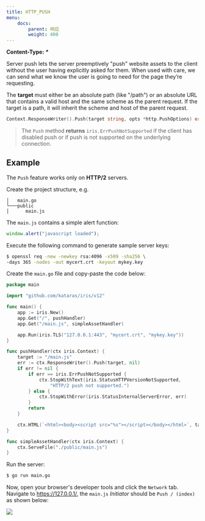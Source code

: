 ```yaml
---
title: HTTP_PUSH
menu:
    docs:
        parent: 响应
        weight: 400
---
```


**Content-Type: _*_**

Server push lets the server preemptively "push" website assets
to the client without the user having explicitly asked for them.
When used with care, we can send what we know the user is going
to need for the page they’re requesting.

The **target** must either be an absolute path (like "/path") or an absolute
URL that contains a valid host and the same scheme as the parent request.
If the target is a path, it will inherit the scheme and host of the
parent request.

```go
Context.ResponseWriter().Push(target string, opts *http.PushOptions) error
```

> The `Push` method **returns** `iris.ErrPushNotSupported` if the client has disabled push or if push is not supported on the underlying connection.

## Example

The `Push` feature works only on **HTTP/2** servers.

Create the project structure, e.g.

```text
│   main.go
└───public
│      main.js
```

The `main.js` contains a simple alert function:

```js
window.alert("javascript loaded");
```

Execute the following command to generate sample server keys:

```sh
$ openssl req -new -newkey rsa:4096 -x509 -sha256 \
-days 365 -nodes -out mycert.crt -keyout mykey.key
```

Create the `main.go` file and copy-paste the code below:

```go
package main

import "github.com/kataras/iris/v12"

func main() {
	app := iris.New()
	app.Get("/", pushHandler)
	app.Get("/main.js", simpleAssetHandler)

	app.Run(iris.TLS("127.0.0.1:443", "mycert.crt", "mykey.key"))
}

func pushHandler(ctx iris.Context) {
	target := "/main.js"
	err := ctx.ResponseWriter().Push(target, nil)
	if err != nil {
		if err == iris.ErrPushNotSupported {
			ctx.StopWithText(iris.StatusHTTPVersionNotSupported,
				"HTTP/2 push not supported.")
		} else {
			ctx.StopWithError(iris.StatusInternalServerError, err)
		}
		return
	}

	ctx.HTML(`<html><body><script src="%s"></script></body></html>`, target)
}

func simpleAssetHandler(ctx iris.Context) {
	ctx.ServeFile("./public/main.js")
}
```

Run the server:

```sh
$ go run main.go
```

Now, open your browser's developer tools and click the `Network` tab. Navigate to https://127.0.0.1/,  the `main.js` _Initiator_ should be `Push / (index)` as shown below:

![](../.assets/http2push.png)
